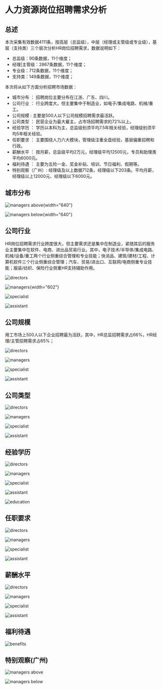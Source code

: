 # 人力资源岗位招聘需求分析

## 总述

本次采集有效数据4111条，按高层（总监级），中层（经理或主管级或专业级），基层（支持类）三个层次分析HR岗位招聘需求，数据说明如下：

-   总监级：90条数据，11个维度；
-   经理\|主管级：2867条数据，11个维度；
-   专业级：712条数据，11个维度；
-   支持类：149条数据，11个维度；

本次将从如下方面分析招聘市场数据：

-   城市分布 ： 招聘岗位主要分布在江浙、广东、四川。
-   公司行业 ： 行业跨度大，但主要集中于制造业，如电子/集成电路、机械/重工。
-   公司规模 : 主要是500人以下公司规模招聘需求最活跃。
-   公司类型 ： 民营企业为最大雇主，占市场招聘需求的72%以上。
-   经验学历 ： 学历以本科为主，总监级别须平均7.5年相关经验，经理级别须平均5年相关经验。
-   任职要求 ： 主要围绕人力六大模块，管理级注重全盘经验，基层偏重招聘和行政。
-   薪酬水平 ： 按月薪，总监级平均2万元，经理级平均12500元，专员和助理类平均6000元。
-   福利待遇 ： 主要为五险一金、奖金补贴、培训、节日福利、假期等。
-   特别观察（广州）: 经理级及以上数据712条，经理级以下203条。平均月薪，经理级以上12000元、经理级以下6000元。

## 城市分布

![managers above](IMG/h1.jpg "managers above"){width="640"}

![managers below](IMG/h2.jpg "managers below"){width="640"}

## 公司行业

HR岗位招聘需求行业跨度很大，但主要需求还是集中在制造业，紧随其后的服务业主要集中在软件、电商、进出品贸易行业。其中，电子技术/半导体/集成电路、机械/设备/重工两个行业侧重综合管理和专业技能；快消品、建筑/建材/工程、计算机软件三个行业侧重综合管理；汽车、贸易/进出口、互联网/电商侧重专业技能；服装/纺织、保险行业侧重HR支持辅助作用。

![directors](IMG/Rplot02_directors.png)

![managers](IMG/Rplot02_managers.png){width="602"}

![specialist](IMG/Rplot02_specialist.png)

![assistant](IMG/Rplot02_assistant.png)

## 公司规模

用工市场上500人以下企业招聘最为活跃，其中，HR总监招聘需求占66%，HR经理/主管招聘需求占65%；

![directors](IMG/Rplot03_directors.png)

![managers](IMG/Rplot03_managers.png)

![specialist](IMG/Rplot03_specialist.png)

![assistant](IMG/Rplot03_assistant.png)

## 公司类型

![directors](IMG/Rplot04_directors.png)

![managers](IMG/Rplot04_managers.png)

![specialist](IMG/Rplot04_specialist.png)

![assistant](IMG/Rplot04_assistant.png)

## 经验学历

![directors](IMG/Rplot08_directors.png)

![managers](IMG/Rplot08_managers.png)

![specialist](IMG/Rplot08_specialist.png)

![assistant](IMG/Rplot08_assistant.png)

![education](IMG/Rplot08_education.png)

## 任职要求

![directors](IMG/Rplot05_directors.png)

![managers](IMG/Rplot05_managers.png)

![specialist](IMG/Rplot05_specialist.png)

![assistant](IMG/Rplot05_assistant.png)

## 薪酬水平

![directors](IMG/Rplot06_directors.png)

![managers](IMG/Rplot06_managers.png)

![specialist](IMG/Rplot06_specialist.png)

![assistant](IMG/Rplot06_assistant.png)

## 福利待遇

![benefits](IMG/Rplot07_benefits.png)

## 特别观察(广州)

![managers above](IMG/Rplot08_managersAbove.png)

![managers below](IMG/Rplot08_managersBelow.png)
